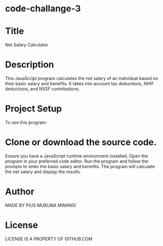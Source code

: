# code-challange-3
# Title
Net Salary Calculator

# Description
This JavaScript program calculates the net salary of an individual based on their basic salary and benefits. It takes into account tax deductions, NHIF deductions, and NSSF contributions.

# Project Setup
To use this program:

# Clone or download the source code.
Ensure you have a JavaScript runtime environment installed.
Open the program in your preferred code editor.
Run the program and follow the prompts to enter the basic salary and benefits.
The program will calculate the net salary and display the results.
# Author  
MADE BY PIUS MUKUNA MWANGI
# License
LICENSE IS A PROPERTY OF GITHUB.COM